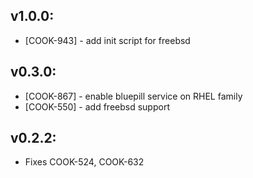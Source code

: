 ## v1.0.0:

* [COOK-943] - add init script for freebsd

## v0.3.0:

* [COOK-867] - enable bluepill service on RHEL family
* [COOK-550] - add freebsd support

## v0.2.2:

* Fixes COOK-524, COOK-632
